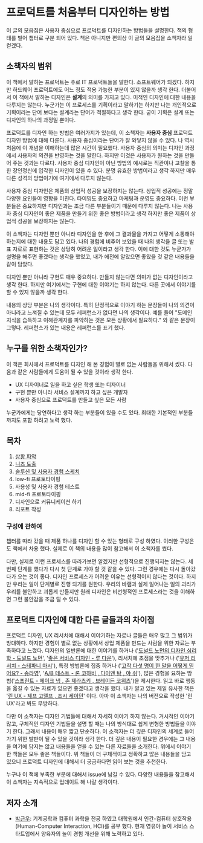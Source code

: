 # 프로덕트를 처음부터 디자인하는 방법

이 글의 모음집은 사용자 중심으로 프로덕트를 디자인하는 방법들을 설명한다. 책의 형태를 빌어 챕터로 구분 되어 있다.
책은 아니지만 편의상 이 글의 모음집을 소책자라 일컫겠다.

## 소책자의 범위

이 책에서 말하는 프로덕트는 주로 IT 프로덕트들을 말한다. 소프트웨어가 되겠다. 하지만 하드웨어 프로덕트에도 어느 정도 적용 가능한 부분이 있지 않을까 생각 한다. 더불어서 이 책에서 말하는 디자인은 **설계**의 의미를 가지고 있다. 미적인 디자인에 대한 내용을 다루지는 않는다. 누군가는 이 프로세스를 기획이라고 말하기는 하지만 나는 개인적으로 기획이라는 단어 보다는 설계라는 단어가 적절하다고 생각 한다. 굳이 기획은 설계 또는 디자인의 하나의 과정일 뿐이다.

프로덕트를 디자인 하는 방법은 여러가지가 있는데, 이 소책자는 **사용자 중심** 프로덕트 디자인 방법에 대해 다룬다. 사용자 중심이라는 단어가 잘 와닿지 않을 수 있다. 나 역시 처음에 이 개념을 이해하는데 많은 시간이 필요했다. 사용자 중심의 의미는 디자인 과정에서 사용자의 의견을 반영하는 것을 말한다. 하지만 이것은 사용자가 원하는 것을 만들어 주는 것과는 다르다. 사용자 중심 디자인이 아닌 방법의 예시로는 직관이나 고찰을 통한 장인정신에 입각한 디자인이 있을 수 있다. 분명 유효한 방법이라고 생각 하지만 매우 다른 성격의 방법이기에 여기에서 다루지 않는다.

사용자 중심 디자인은 제품의 상업적 성공을 보장하지는 않는다. 상업적 성공에는 정말 다양한 요인들이 영향을 미친다. 타이밍도 중요하고 마케팅과 운영도 중요하다. 이런 부분들은 중요하지만 디자인과는 조금 다른 부분들이기 때문에 다루지 않는다. 나는 사용자 중심 디자인이 좋은 제품을 만들기 위한 좋은 방법이라고 생각 하지만 좋은 제품이 상업적 성공을 보장하지는 않는다.

이 소책자는 디자인 뿐만 아니라 디자인을 한 후에 그 결과물을 가지고 어떻게 소통해야 하는지에 대한 내용도 담고 있다. 나의 경험에 비추어 보았을 때 나의 생각을 글 또는 발표 자료로 표현하는 것은 상당히 어려운 일이라고 생각 한다. 이에 대한 것도 누군가가 설명을 해주면 좋겠다는 생각을 했었고, 내가 에전에 알았으면 좋았을 것 같은 내용들을 같이 담았다.

디자인 뿐만 아니라 구현도 매우 중요하다. 만들지 않는다면 의미가 없는 디자인이라고 생각 한다. 하지만 여기에서는 구현에 대한 이야기는 하지 않는다. 다른 곳에서 이야기를 할 수 있지 않을까 생각 한다.

내용의 상당 부분은 나의 생각이다. 특히 단정적으로 이야기 하는 문장들이 나의 의견이 아니라고 느껴질 수 있는데 모두 레퍼런스가 없다면 나의 생각이다. 예를 들어 "도메인 지식을 습득하고 이해관계자를 파악하는 것은 모든 상황에서 필요하다." 와 같은 문장이 그렇다. 레퍼런스가 있는 내용은 레퍼런스를 표기 했다.

## 누구를 위한 소책자인가?

이 책은 회사에서 프로덕트를 디자인 해 본 경험이 별로 없는 사람들을 위해서 썼다.
다음과 같은 사람들에게 도움이 될 수 있을 것이라 생각 한다.

- UX 디자이너로 일을 하고 싶은 학생 또는 디자이너
- 구현 뿐만 아니라 서비스 설계까지 하고 싶은 개발자
- 사용자 중심으로 프로덕트를 만들고 싶은 모든 사람

누군가에게는 당연하다고 생각 하는 부분들이 있을 수도 있다. 최대한 기본적인 부분들까지도 포함 하려고 노력 했다.

## 목차

1. [상황 파악](chapter1.md)
2. [니즈 도출](chapter2.md)
3. [솔루션 및 사용자 경험 스케치](chapter3.md)
4. low-fi 프로토타이핑
5. 사용성 및 사용자 경험 테스트
6. mid-fi 프로토타이핑
7. 디자인으로 커뮤니케이션 하기
8. 리포트 작성

### 구성에 관하여

챕터를 따라 갔을 때 제품 하나를 디자인 할 수 있는 형태로 구성 하였다. 이러한 구성은 도 책에서 차용 했다. 실제로 이 책의 내용을 많이 참고해서 이 소책자를 썼다.

다만, 실제로 이런 프로세스를 따라가보면 알겠지만 선형적으로 진행되지는 않는다. 세 번째 단계를 했다가 다시 첫 단계로 가야 할 것 같을 수 있다. 그런 경우에는 다시 돌아갔다가 오는 것이 좋다. 디자인 프로세스가 어려운 이유는 선형적이지 않다는 것이다. 하지만 우리는 일이 단계별로 진행 되기를 원한다. 우리의 바램과 실제 일어나는 일의 괴리가 우리를 불안하고 괴롭게 만들지만 원래 디자인은 비선형적인 프로세스라는 것을 이해하면 그런 불안감을 조금 덜 수 있다.

## 프로덕트 디자인에 대한 다른 글들과의 차이점

프로덕트 디자인, UX 리서치에 대해서 이야기하는 자료나 글들은 매우 많고 그 범위가 방대하다. 하지만 경험이 별로 없는 상황에서 상업 제품을 만드는 사람을 위한 자료는 부족하다고 느꼈다. 디자인의 일반론에 대한 이야기를 하거나 ('[도널드 노먼의 디자인 심리학 - 도널드 노먼](https://product.kyobobook.co.kr/detail/S000001912962)', '[좋은 서비스 디자인 - 루 다운](https://product.kyobobook.co.kr/detail/S000001913039)'), 리서치에 초점을 맞추거나 ('[유저 리서치 - 스테파니 마시](https://product.kyobobook.co.kr/detail/S000001913024)'), 특정 방법론에 집중 하거나 ('[고작 다섯 명이 한 말을 어떻게 믿어요? - 송라영](https://product.kyobobook.co.kr/detail/S000214928147)', '[A/B 테스트 - 론 코하비 , 다이앤 탕 , 야 쉬](https://product.kyobobook.co.kr/detail/S000060625360)'), 많은 경험을 요하는 방법('[스프린트 - 제이크 냅 , 존 제라츠키 , 브레이든 코위츠](https://product.kyobobook.co.kr/detail/S000000597320)')을 제시한다. 읽고 바로 행동을 옮길 수 있는 자료가 있으면 좋겠다고 생각을 했다. 내가 알고 있는 제일 유사한 책은 '[린 UX - 제프 고델프 , 조시 세이던](https://product.kyobobook.co.kr/detail/S000211625721)' 이다. 아마 이 소책자는 나의 버전으로 작성한 '린 UX'라고 봐도 무방하다.

다만 이 소책자는 디자인 기법들에 대해서 자세히 이야기 하지 않는다. 거시적인 이야기 많고, 구체적인 디자인 기법들을 설명 할 때는 나의 방식대로 쉽게 변형한 방법들을 이야기 한다. 그래서 내용이 매우 짧고 단순하다. 이 소책자는 더 깊은 디자인의 세계로 들어가기 위한 발판이 될 수 있을 것이라 생각 한다. 더 깊은 내용이 필요한 경우에는 그 내용을 여기에 담지는 않고 내용들을 얻을 수 있는 다른 자료들을 소개한다. 위에서 이야기 한 책들은 모두 좋은 책들이다. 위 책들이 더 구체적이고 정확하고 많은 내용들을 담고 있으니 프로덕트 디자인에 대해서 더 궁금하다면 읽어 보는 것을 추천한다.

누구나 이 책에 부족한 부분에 대해서 issue에 남길 수 있다. 다양한 내용들을 참고해서 이 소책자는 지속적으로 업데이트 해 나갈 생각이다.

## 저자 소개

- [박근우](https://kwpark.io/): 기계공학과 컴퓨터 과학을 전공 하였고 대학원에서 인간-컴퓨터 상호작용 (Human-Computer Interaction, HCI)를 공부 했다. 현재 영유아 놀이 서비스 스타트업에서 양육자의 놀이 경험 개선을 위해 노력하고 있다.
